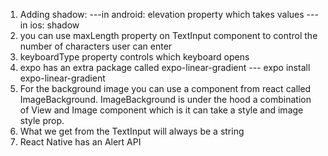 1. Adding shadow:
   ---in android: elevation property which takes values
   ---in ios: shadow
2. you can use maxLength property on TextInput component to control the number of characters user can enter
3. keyboardType property controls which keyboard opens
4. expo has an extra package called expo-linear-gradient
   --- expo install expo-linear-gradient
5. For the background image you can use a component from react called ImageBackground. ImageBackground is under the hood a combination of View and Image component which is it can take a style and image style prop.
6. What we get from the TextInput will always be a string
7. React Native has an Alert API
